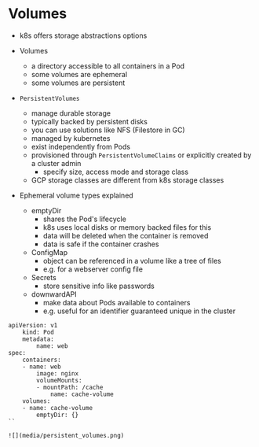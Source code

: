 # Volumes

- k8s offers storage abstractions options
- Volumes
    - a directory accessible to all containers in a Pod
    - some volumes are ephemeral
    - some volumes are persistent
- `PersistentVolumes`
    - manage durable storage
    - typically backed by persistent disks
    - you can use solutions like NFS (Filestore in GC)
    - managed by kubernetes
    - exist independently from Pods
    - provisioned through `PersistentVolumeClaims` or explicitly created by a cluster admin
        - specify size, access mode and storage class
    - GCP storage classes are different from k8s storage classes

- Ephemeral volume types explained
    - emptyDir
        - shares the Pod's lifecycle
        - k8s uses local disks or memory backed files for this
        - data will be deleted when the container is removed
        - data is safe if the container crashes
    - ConfigMap
        - object can be referenced in a volume like a tree of files
        - e.g. for a webserver config file
    - Secrets
        - store sensitive info like passwords
    - downwardAPI
        - make data about Pods available to containers
        - e.g. useful for an identifier guaranteed unique in the cluster
    
```
apiVersion: v1
    kind: Pod
    metadata:
        name: web
spec:
    containers:
    - name: web
        image: nginx
        volumeMounts:
        - mountPath: /cache
            name: cache-volume
    volumes:
    - name: cache-volume
        emptyDir: {}
``

![](media/persistent_volumes.png)


